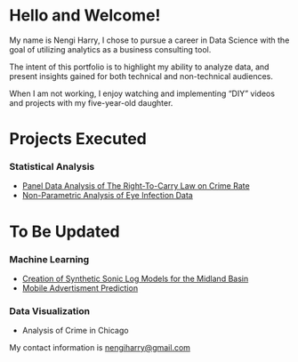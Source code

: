 # Hello and Welcome!

My name is Nengi Harry, I chose to pursue a career in Data Science with the goal of utilizing analytics as a business consulting tool.

The intent of this portfolio is to highlight my ability to analyze data, and present insights gained for both technical and non-technical audiences.

When I am not working, I enjoy watching and implementing “DIY” videos and projects with my five-year-old daughter.


# Projects Executed

### Statistical Analysis
  + [Panel Data Analysis of The Right-To-Carry Law on Crime Rate](https://rpubs.com/Nengi/panelregression)
  + [Non-Parametric Analysis of Eye Infection Data](https://rpubs.com/Nengi/non-parametric)


# To Be Updated

### Machine Learning
  + [Creation of Synthetic Sonic Log Models for the Midland Basin](https://github.com/Nengi/Sonic-Log-Prediction)
  + [Mobile Advertisment Prediction](https://github.com/Nengi/Mobile-Advertisment-Prediction)
  
### Data Visualization
  + Analysis of Crime in Chicago
  



My contact information is nengiharry@gmail.com







